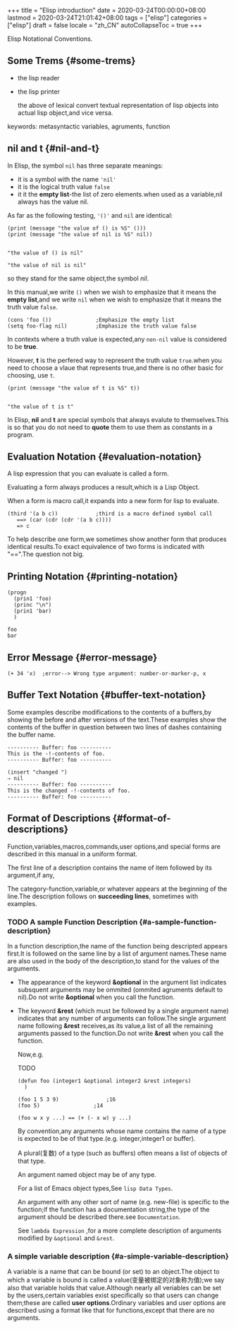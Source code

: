 +++
title = "Elisp introduction"
date = 2020-03-24T00:00:00+08:00
lastmod = 2020-03-24T21:01:42+08:00
tags = ["elisp"]
categories = ["elisp"]
draft = false
locale = "zh_CN"
autoCollapseToc = true
+++

Elisp Notational Conventions.

<!--more-->


## Some Trems {#some-trems}

-   the lisp reader
-   the lisp printer 
    
    the above of lexical convert textual representation of lisp
    objects into actual lisp object,and vice versa.

keywords: metasyntactic variables, agruments, function


## nil and t {#nil-and-t}

In Elisp, the symbol `nil` has three separate meanings:

-   it is a symbol with the name `'nil'`
-   it is the logical truth value `false`
-   it it the **empty list**-the list of zero elements.when used as a
    variable,nil always has the value nil.

As far as the following testing, `'()'` and `nil` are identical:

```emacs-lisp
(print (message "the value of () is %S" ())) 
(print (message "the value of nil is %S" nil))
```

```text

"the value of () is nil"

"the value of nil is nil"
```

so they stand for the same object,the symbol _nil_.

In this manual,we write `()` when we wish to emphasize that it
means the **empty list**,and we write `nil` when we wish to emphasize
that it means the truth value `false`.

```emacs-lisp
(cons 'foo ()) 				;Emphasize the empty list
(setq foo-flag nil)			;Emphasize the truth value false
```

In contexts where a truth value is expected,any `non-nil` value is
considered to be **true**.

However, **t** is the perfered way to represent the truth value
`true`.when you need to choose a vlaue that represents true,and
there is no other basic for choosing, use `t`.

```emacs-lisp
(print (message "the value of t is %S" t))
```

```text

"the value of t is t"
```

In Elisp, **nil** and **t** are special symbols that always evalute to
themselves.This is so that you do not need to **quote** them to use
them as constants in a program.


## Evaluation Notation {#evaluation-notation}

A lisp expression that you can evaluate is called a form.

Evaluating a form always produces a result,which is a Lisp Object.

When a form is macro call,it expands into a new form for lisp to
evaluate.

```emacs-lisp
(third '(a b c))			;third is a macro defined symbol call
   ==> (car (cdr (cdr '(a b c))))
   => c
```

To help describe one form,we sometimes show another form that
produces identical results.To exact equivalence of two forms is
indicated with "==".The question not big.


## Printing Notation {#printing-notation}

```emacs-lisp
(progn
  (prin1 'foo)
  (princ "\n")
  (prin1 'bar)
  )
```

```text
foo
bar
```


## Error Message {#error-message}

```emacs-lisp
(+ 34 'x)  ;error--> Wrong type argument: number-or-marker-p, x
```


## Buffer Text Notation {#buffer-text-notation}

Some examples describe modifications to the contents of a
buffers,by showing the before and after versions of the text.These
examples show the contents of the buffer in question between two
lines of dashes containing the buffer name.

```text
---------- Buffer: foo ----------
This is the -!-contents of foo.
---------- Buffer: foo ----------

(insert "changed ")
⇒ nil
---------- Buffer: foo ----------
This is the changed -!-contents of foo.
---------- Buffer: foo ----------
```


## Format of Descriptions {#format-of-descriptions}

Function,variables,macros,commands,user options,and special forms
are described in this manual in a uniform format.

The first line of a description contains the name of item followed
by its argument,if any,

The category-function,variable,or whatever appears at the beginning
of the line.The description follows on **succeeding lines**, sometimes
with examples.


### <span class="org-todo todo TODO">TODO</span> A sample Function Description {#a-sample-function-description}

In a function description,the name of the function being
descripted appears first.It is followed on the same line by a list
of argument names.These name are also used in the body of the
description,to stand for the values of the arguments.

-   The appearance of the keyword **&optional** in the argument list
    indicates subsquent arguments may be ommited (ommited agruments
    default to nil).Do not write **&optional** when you call the
    function.

-   The keyword **&rest** (which must be followed by a single argument
    name) indicates that any number of arguments can follow.The
    single argument name following **&rest** receives,as its value,a
    list of all the remaining arguments passed to the function.Do
    not write **&rest** when you call the function.
    
    Now,e.g.
    
    TODO
    
    ```emacs-lisp
    (defun foo (integer1 &optional integer2 &rest integers)
      )
    
    (foo 1 5 3 9)				;16
    (foo 5)					;14
    
    (foo w x y ...) == (+ (- x w) y ...)
    ```
    
    By convention,any arguments whose name contains the name of a
    type is expected to be of that type.(e.g. integer,integer1 or
    buffer).
    
    A plural(复数) of a type (such as buffers) often means a list of
    objects of that type.
    
    An argument named object may be of any type.
    
    For a list of Emacs object types,See `lisp Data Types`.
    
    An argument with any other sort of name (e.g. new-file) is
    specific to the function;if the function has a documentation
    string,the type of the argument should be described there.see
    `Documentation`.
    
    See `lambda Expression` ,for a more complete description of
    arguments modified by `&optional` and `&rest`.


### A simple variable description {#a-simple-variable-description}

A variable is a name that can be bound (or set) to an object.The
object to which a variable is bound is called a value(变量被绑定的对象称为值);we say also that variable holds that value.Although
nearly all veriables can be set by the users,certain variables
exist specifically so that users can change them;these are called
**user options**.Ordinary variables and user options are described
using a format like that for functions,except that there are no
arguments.